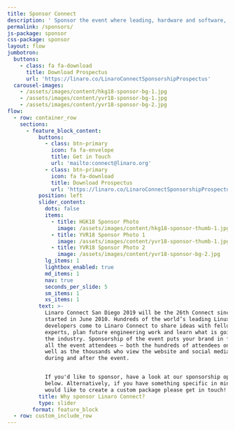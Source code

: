 ```yaml
---
title: Sponsor Connect
description: ' Sponsor the event where leading, hardware and software, Arm ecosystem players come together.'
permalink: /sponsors/
js-package: sponsor
css-package: sponsor
layout: flow
jumbotron:
  buttons:
    - class: fa fa-download
      title: Download Prospectus
      url: 'https://linaro.co/LinaroConnectSponsorshipProspectus'
  carousel-images:
    - /assets/images/content/hkg18-sponsor-bg-1.jpg
    - /assets/images/content/yvr18-sponsor-bg-1.jpg
    - /assets/images/content/yvr18-sponsor-bg-2.jpg
flow:
  - row: container_row
    sections:
      - feature_block_content:
          buttons:
            - class: btn-primary
              icon: fa fa-envelope
              title: Get in Touch
              url: 'mailto:connect@linaro.org'
            - class: btn-primary
              icon: fa fa-download
              title: Download Prospectus
              url: 'https://linaro.co/LinaroConnectSponsorshipProspectus'
          position: left
          slider_content:
            dots: false
            items:
              - title: HGK18 Sponsor Photo
                image: /assets/images/content/hkg18-sponsor-thumb-1.jpg
              - title: YVR18 Sponsor Photo 1
                image: /assets/images/content/yvr18-sponsor-thumb-1.jpg
              - title: YVR18 Sponsor Photo 2
                image: /assets/images/content/yvr18-sponsor-bg-2.jpg
            lg_items: 1
            lightbox_enabled: true
            md_items: 1
            nav: true
            seconds_per_slide: 5
            sm_items: 1
            xs_items: 1
          text: >-
            Linaro Connect San Diego 2019 will be the 26th Connect since Linaro
            started in June 2010. Hundreds of the world’s leading Linux on Arm
            developers come to Linaro Connect to share ideas with fellow
            experts, plan future engineering work and learn what is going on in
            the industry. Sponsorship of the event puts your brand in front of
            all the event attendees – both the hundreds of attendees on-site as
            well as the thousands who view the website and social media before,
            during and after the event.


            If you'd like to sponsor, have a look at our sponsorship options
            below. Alternatively, if you have something specific in mind or
            would like to create a custom package please get in touch! 
          title: Why sponsor Linaro Connect?
          type: slider
        format: feature_block
  - row: custom_include_row
---
```


